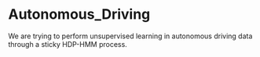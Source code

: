 # Autonomous_Driving
We are trying to perform unsupervised learning in autonomous driving data through a sticky HDP-HMM process.

